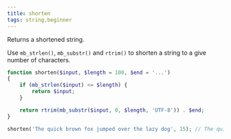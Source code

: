 ```yaml
---
title: shorten
tags: string,beginner
---
```


Returns a shortened string.

Use `mb_strlen()`, `mb_substr()` and `rtrim()` to shorten a string to a give number of characters.

```php
function shorten($input, $length = 100, $end = '...')
{
	if (mb_strlen($input) <= $length) {
	    return $input;
	}

	return rtrim(mb_substr($input, 0, $length, 'UTF-8')) . $end;
}
```

```php
shorten('The quick brown fox jumped over the lazy dog', 15); // The quick brown...
```